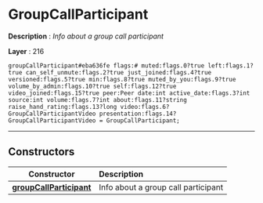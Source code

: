 # GroupCallParticipant

**Description** : *Info about a group call participant*

**Layer** : 216

```tl
groupCallParticipant#eba636fe flags:# muted:flags.0?true left:flags.1?true can_self_unmute:flags.2?true just_joined:flags.4?true versioned:flags.5?true min:flags.8?true muted_by_you:flags.9?true volume_by_admin:flags.10?true self:flags.12?true video_joined:flags.15?true peer:Peer date:int active_date:flags.3?int source:int volume:flags.7?int about:flags.11?string raise_hand_rating:flags.13?long video:flags.6?GroupCallParticipantVideo presentation:flags.14?GroupCallParticipantVideo = GroupCallParticipant;
```

---

## Constructors

| Constructor | Description |
| :---: | :--- |
| [**groupCallParticipant**](constructor/groupCallParticipant) | Info about a group call participant |